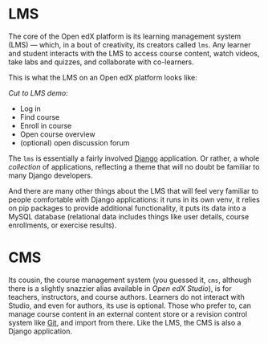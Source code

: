# LMS

<!-- Note -->

The core of the Open edX platform is its learning management system
(LMS) — which, in a bout of creativity, its creators called
`lms`. Any learner and student interacts with the LMS to access
course content, watch videos, take labs and quizzes, and collaborate
with co-learners.

This is what the LMS on an Open edX platform looks like:

_Cut to LMS demo:_

* Log in
* Find course
* Enroll in course
* Open course overview
* (optional) open discussion forum


<!-- .slide: data-background-image="images/Django_logo.svg" data-background-size="contain" -->

<!-- Note -->

The `lms` is essentially a fairly involved
[Django](https://www.djangoproject.com/) application. Or rather, a
whole _collection_ of applications, reflecting a theme that will no
doubt be familiar to many Django developers.

And there are many other things about the LMS that will feel very
familiar to people comfortable with Django applications: it runs in
its own venv, it relies on pip packages to provide additional
functionality, it puts its data into a MySQL database (relational data
includes things like user details, course enrollments, or exercise
results).


# CMS

Its cousin, the course management system (you guessed it, `cms`,
although there is a slightly snazzier alias available in _Open edX
Studio_), is for teachers, instructors, and course authors. Learners
do not interact with Studio, and even for authors, its use is
optional.  Those who prefer to, can manage course content in an
external content store or a revision control system like
[Git](https://git-scm.com/), and import from there. Like the LMS, the
CMS is also a Django application.
